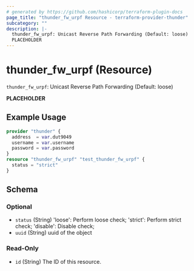 ```yaml
---
# generated by https://github.com/hashicorp/terraform-plugin-docs
page_title: "thunder_fw_urpf Resource - terraform-provider-thunder"
subcategory: ""
description: |-
  thunder_fw_urpf: Unicast Reverse Path Forwarding (Default: loose)
  PLACEHOLDER
---
```


# thunder_fw_urpf (Resource)

`thunder_fw_urpf`: Unicast Reverse Path Forwarding (Default: loose)

__PLACEHOLDER__

## Example Usage

```terraform
provider "thunder" {
  address  = var.dut9049
  username = var.username
  password = var.password
}
resource "thunder_fw_urpf" "test_thunder_fw_urpf" {
  status = "strict"
}
```

<!-- schema generated by tfplugindocs -->
## Schema

### Optional

- `status` (String) 'loose': Perform loose check; 'strict': Perform strict check; 'disable': Disable check;
- `uuid` (String) uuid of the object

### Read-Only

- `id` (String) The ID of this resource.


